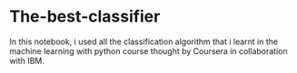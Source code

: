 # The-best-classifier
In this notebook, i used all the classification algorithm that i learnt in the machine learning with python course thought by Coursera in collaboration with IBM.
